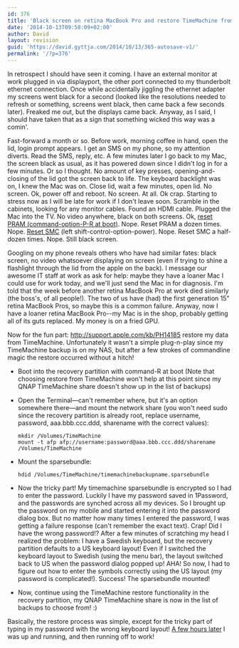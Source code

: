 ```yaml
---
id: 376
title: 'Black screen on retina MacBook Pro and restore TimeMachine from NAS'
date: '2014-10-13T09:58:09+02:00'
author: David
layout: revision
guid: 'https://david.gyttja.com/2014/10/13/365-autosave-v1/'
permalink: '/?p=376'
---
```


In retrospect I should have seen it coming. I have an external monitor at work plugged in via displayport, the other port connected to my thunderbolt ethernet connection. Once while accidentally jiggling the ethernet adapter my screens went black for a second (looked like the resolutions needed to refresh or something, screens went black, then came back a few seconds later). Freaked me out, but the displays came back. Anyway, as I said, I should have taken that as a sign that something wicked this way was a comin'.

Fast-forward a month or so. Before work, morning coffee in hand, open the lid, login prompt appears. I get an SMS on my phone, so my attention diverts. Read the SMS, reply, etc. A few minutes later I go back to my Mac, the screen black as usual, as it has powered down since I didn't log in for a few minutes. Or so I thought. No amount of key presses, opening-and-closing of the lid got the screen back to life. The keyboard backlight was on, I knew the Mac was on. Close lid, wait a few minutes, open lid. No screen. Ok, power off and reboot. No screen. At all. Ok crap. Starting to stress now as I will be late for work if I don't leave soon. Scramble in the cabinets, looking for any monitor cables. Found an HDMI cable. Plugged the Mac into the TV. No video anywhere, black on both  screens. Ok, <a href="http://support.apple.com/kb/PH14222?viewlocale=en_US" title="reset PRAM" target="_blank">reset PRAM (command-option-P-R at boot)</a>. Nope. Reset PRAM a dozen times. Nope. <a href="http://support.apple.com/kb/ht3964" title="reset SMC" target="_blank">Reset SMC</a> (left shift-control-option-power). Nope. Reset SMC a half-dozen times. Nope. Still black screen.

Googling on my phone reveals others who have had similar fates: black screen, no video whatsoever displaying on screen (even if trying to shine a flashlight through the lid from the apple on the back). I message our awesome IT staff at work as ask for help: maybe they have a loaner Mac I could use for work today, and we'll just send the Mac in for diagnosis. I'm told that the week before another retina MacBook Pro at work died similarly (the boss's, of all people!). The two of us have (had) the first generation 15" retina MacBook Pros, so maybe this is a common failure. Anyway, now I have a loaner retina MacBook Pro--my Mac is in the shop, probably getting all of its guts replaced. My money is on a fried GPU.

Now for the fun part: http://support.apple.com/kb/PH14185 restore my data from TimeMachine. Unfortunately it wasn't a simple plug-n-play since my TimeMachine backup is on my NAS, but after a few strokes of commandline magic the restore occurred without a hitch!

<ul>
<li>Boot into the recovery partition with command-R at boot (Note that choosing restore from TimeMachine won't help at this point since my QNAP TimeMachine share doesn't show up in the list of backups)</p></li>
<li><p>Open the Terminal—can't remember where, but it's an option somewhere there—and mount the network share (you won't need sudo since the recovery partition is already root, replace username, password, aaa.bbb.ccc.ddd, sharename with the correct values):

<pre><code class="bash">mkdir /Volumes/TimeMachine
mount -t afp afp://username:password@aaa.bbb.ccc.ddd/sharename /Volumes/TimeMachine
</code></pre></li>
<li>Mount the sparsebundle:

<pre><code class="bash">hdid /Volumes/TimeMachine/timemachinebackupname.sparsebundle
</code></pre></li>
<li>Now the tricky part! My timemachine sparsebundle is encrypted so I had to enter the password. Luckily I have my password saved in 1Password, and the passwords are synched across all my devices. So I brought up the password on my mobile and started entering it into the password dialog box. But no matter how many times I entered the password, I was getting a failure response (can't remember the exact text). Crap! Did I have the wrong password!?  After a few minutes of scratching my head I realized the problem: I have a Swedish keyboard, but the recovery partition defaults to a US keyboard layout! Even if I switched the keyboard layout to Swedish (using the menu bar), the layout switched back to US when the password dialog popped up! AHA! So now, I had to figure out how to enter the symbols correctly using the US layout (my password is complicated!). Success! The sparsebundle mounted!</p></li>
<li><p>Now, continue using the TimeMachine restore functionality in the recovery partition, my QNAP TimeMachine share is now in the list of backups to choose from! :)</p></li>
</ul>

<p>Basically, the restore process was simple, except for the tricky part of typing in my password with the wrong keyboard layout! <a href="https://twitter.com/dfuchslin/status/519393706190069760" target="_blank">A few hours later</a> I was up and running, and then running off to work!